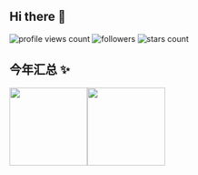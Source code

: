 ## Hi there 👋


![profile views count](https://komarev.com/ghpvc/?username=lewisbyte&color=blue)
![followers](https://img.shields.io/github/followers/lewisbyte?color=blue&style=flat)
![stars count](https://img.shields.io/github/stars/lewisbyte?color=blue&style=social&label=Stars)


## 今年汇总 ✨

<img align="" height="137px" src="https://github-readme-stats.vercel.app/api?username=lewisbyte&hide_title=true&hide_border=true&show_icons=true&include_all_commits=true&line_height=21&bg_color=0,EC6C6C,FFD479,FFFC79,73FA79&theme=graywhite&locale=cn" /><img align="" height="137px" src="https://github-readme-stats.vercel.app/api/top-langs/?username=lewisbyte&hide_title=true&hide_border=true&layout=compact&bg_color=0,73FA79,73FDFF,D783FF&theme=graywhite&locale=cn" />
